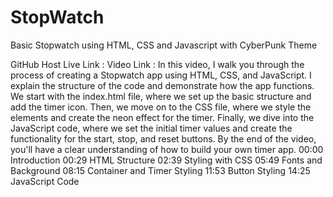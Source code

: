 # StopWatch
Basic Stopwatch using HTML, CSS and Javascript with CyberPunk Theme

GitHub Host Live Link :
Video Link : 
In this video, I walk you through the process of creating a Stopwatch app using HTML, CSS, and JavaScript. I explain the structure of the code and demonstrate how the app functions. We start with the index.html file, where we set up the basic structure and add the timer icon. Then, we move on to the CSS file, where we style the elements and create the neon effect for the timer. Finally, we dive into the JavaScript code, where we set the initial timer values and create the functionality for the start, stop, and reset buttons. By the end of the video, you'll have a clear understanding of how to build your own timer app.
00:00 Introduction
00:29 HTML Structure
02:39 Styling with CSS
05:49 Fonts and Background
08:15 Container and Timer Styling
11:53 Button Styling
14:25 JavaScript Code
